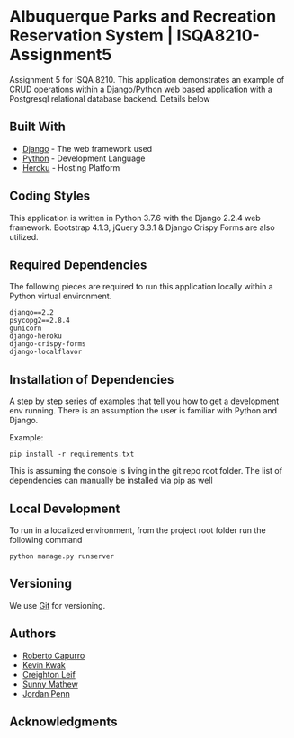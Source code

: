 # Albuquerque Parks and Recreation Reservation System | ISQA8210-Assignment5
Assignment 5 for ISQA 8210.  This application demonstrates an example of CRUD operations within a Django/Python web based application with a Postgresql relational database backend.  Details below

## Built With
* [Django](https://www.djangoproject.com/) - The web framework used
* [Python](https://www.python.org/) - Development Language
* [Heroku](https://www.heroku.com/) - Hosting Platform

## Coding Styles
This application is written in Python 3.7.6 with the Django 2.2.4 web framework.  Bootstrap 4.1.3, jQuery 3.3.1 & Django Crispy Forms are also utilized.

## Required Dependencies
The following pieces are required to run this application locally within a Python virtual environment.

```
django==2.2
psycopg2==2.8.4
gunicorn
django-heroku
django-crispy-forms
django-localflavor
```

## Installation of Dependencies
A step by step series of examples that tell you how to get a development env running.  There is an assumption the user is familiar with Python and Django.

Example:
```
pip install -r requirements.txt
```

This is assuming the console is living in the git repo root folder.
The list of dependencies can manually be installed via pip as well

## Local Development

To run in a localized environment, from the project root folder run the following command

```
python manage.py runserver
```

## Versioning

We use [Git](https://git-scm.com/) for versioning. 

## Authors

* [Roberto Capurro](https://github.com/beartato327)
* [Kevin Kwak](https://github.com/kkwak-uno)
* [Creighton Leif](https://github.com/cleif)
* [Sunny Mathew](https://github.com/smathew18)
* [Jordan Penn](https://github.com/jannpenn)

## Acknowledgments
